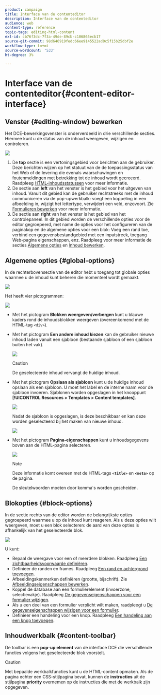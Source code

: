 ```yaml
---
product: campaign
title: Interface van de contenteditor
description: Interface van de contenteditor
audience: web
content-type: reference
topic-tags: editing-html-content
exl-id: cb76f3dc-7f3a-49de-89cb-c106865ecb17
source-git-commit: 98d646919fedc66ee9145522ad0c5f15b25dbf2e
workflow-type: tm+mt
source-wordcount: '533'
ht-degree: 3%

---
```


# Interface van de contenteditor{#content-editor-interface}

## Venster {#editing-window} bewerken

Het DCE-bewerkingsvenster is onderverdeeld in drie verschillende secties. Hiermee kunt u de status van de inhoud weergeven, wijzigen en controleren.

![](assets/dce_decoupe_window_nb.png)

1. De **top** sectie is een vertoningsgebied voor berichten aan de gebruiker. Deze berichten wijzen op het statuut van de de toepassingsstatus van het Web of de levering die evenals waarschuwingen en foutenmeldingen met betrekking tot de inhoud wordt gecreeerd. Raadpleeg [HTML-inhoudsstatussen](../../web/using/content-editing-best-practices.md#html-content-statuses) voor meer informatie.
1. De sectie aan **left** van het venster is het gebied voor het uitgeven van inhoud. Vanuit dit gebied kan de gebruiker rechtstreeks met de inhoud communiceren via de pop-upwerkbalk: voegt een koppeling in een afbeelding in, wijzigt het lettertype, verwijdert een veld, enzovoort. Zie [Formulieren bewerken](../../web/using/editing-content.md#editing-forms) voor meer informatie.
1. De sectie aan **right** van het venster is het gebied van het controlepaneel. In dit gebied worden de verschillende opties voor de editor gegroepeerd, met name de opties voor het configureren van de paginakop en de algemene opties voor een blok: Voeg een rand toe, verbind een gegevensbestandgebied met een inputstreek, toegang Web-pagina eigenschappen, enz. Raadpleeg voor meer informatie de secties [Algemene opties](#global-options) en [Inhoud bewerken](../../web/using/editing-content.md).

## Algemene opties {#global-options}

In de rechterbovensectie van de editor hebt u toegang tot globale opties waarmee u de inhoud kunt beheren die momenteel wordt gemaakt.

![](assets/dce_global_options.png)

Het heeft vier pictogrammen:

![](assets/dce_icons_sidebar.png)

* Met het pictogram **Blokken weergeven/verbergen** kunt u blauwe kaders rond de inhoudsblokken weergeven (overeenkomend met de HTML-tag `<div>`).

* Met het pictogram **Een andere inhoud kiezen** kan de gebruiker nieuwe inhoud laden vanuit een sjabloon (bestaande sjabloon of een sjabloon buiten het vak).

   ![](assets/dce_popup_templatechoice.png)

   >[!CAUTION]
   >
   >De geselecteerde inhoud vervangt de huidige inhoud.

* Met het pictogram **Opslaan als sjabloon** kunt u de huidige inhoud opslaan als een sjabloon. U moet het label en de interne naam voor de sjabloon invoeren. Sjablonen worden opgeslagen in het knooppunt **[!UICONTROL Resources > Templates > Content templates]**.

   ![](assets/dce_popup_savetemplate.png)

   Nadat de sjabloon is opgeslagen, is deze beschikbaar en kan deze worden geselecteerd bij het maken van nieuwe inhoud.

   ![](assets/dce_create_fromtemplate.png)

* Met het pictogram **Pagina-eigenschappen** kunt u inhoudsgegevens boven aan de HTML-pagina selecteren.

   ![](assets/dce_popup_headerhtml.png)

   >[!NOTE]
   >
   >Deze informatie komt overeen met de HTML-tags **`<title>`** en **`<meta>`** op de pagina.
   >
   >De sleutelwoorden moeten door komma&#39;s worden gescheiden.

## Blokopties {#block-options}

In de sectie rechts van de editor worden de belangrijkste opties gegroepeerd waarmee u op de inhoud kunt reageren. Als u deze opties wilt weergeven, moet u een blok selecteren: de aard van deze opties is afhankelijk van het geselecteerde blok.

![](assets/dce_right_section.png)

U kunt:

* Bepaal de weergave voor een of meerdere blokken. Raadpleeg [Een zichtbaarheidsvoorwaarde definiëren](../../web/using/editing-content.md#defining-a-visibility-condition).
* Definieer de randen en frames. Raadpleeg [Een rand en achtergrond toevoegen](../../web/using/editing-content.md#adding-a-border-and-background).
* Afbeeldingskenmerken definiëren (grootte, bijschrift). Zie [Afbeeldingseigenschappen bewerken](../../web/using/editing-content.md#editing-image-properties).
* Koppel de database aan een formulierelement (invoerzone, selectievakje). Raadpleeg [De gegevenseigenschappen voor een formulier wijzigen](../../web/using/editing-content.md#changing-the-data-properties-for-a-form).
* Als u een deel van een formulier verplicht wilt maken, raadpleegt u [De gegevenseigenschappen wijzigen voor een formulier](../../web/using/editing-content.md#changing-the-data-properties-for-a-form).
* Definieer een handeling voor een knop. Raadpleeg [Een handeling aan een knop toevoegen](../../web/using/editing-content.md#adding-an-action-to-a-button).

## Inhoudwerkbalk {#content-toolbar}

De toolbar is een **pop-up element** van de interface DCE die verschillende functies volgens het geselecteerde blok voorstelt.

>[!CAUTION]
>
>Met bepaalde werkbalkfuncties kunt u de HTML-content opmaken. Als de pagina echter een CSS-stijlpagina bevat, kunnen de **instructies** uit de stijlpagina **priority** overnemen op de instructies die met de werkbalk zijn opgegeven.
